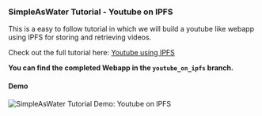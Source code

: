 ### SimpleAsWater Tutorial - Youtube on IPFS

This is a easy to follow tutorial in which we will build a youtube like webapp using IPFS for storing and retrieving videos.

Check out the full tutorial here: [Youtube using IPFS](https://simpleaswater/ipfs/tutorials/youtube_on_ipfs)

**You can find the completed Webapp in the `youtube_on_ipfs` branch.**

#### Demo

![SimpleAsWater Tutorial Demo: Youtube on IPFS](https://simpleaswater.com/static/media/youtube_on_ipfs.3046338a.gif)


